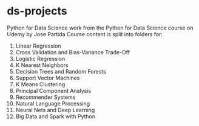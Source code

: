 # ds-projects
Python for Data Science work from the Python for Data Science course on Udemy by Jose Partida
Course content is split into folders for:

1. Linear Regression
2. Cross Validation and Bias-Variance Trade-Off
3. Logistic Regression
4. K Nearest Neighbors
5. Decision Trees and Random Forests
6. Support Vector Machines
7. K Means Clustering
8. Principal Component Analysis
9. Recommender Systems
10. Natural Language Processing
11. Neural Nets and Deep Learning
12. Big Data and Spark with Python
